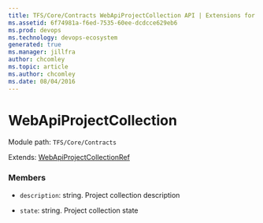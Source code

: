 ```yaml
---
title: TFS/Core/Contracts WebApiProjectCollection API | Extensions for Azure DevOps Services
ms.assetid: 6f74981a-f6ed-7535-60ee-dcdcce629eb6
ms.prod: devops
ms.technology: devops-ecosystem
generated: true
ms.manager: jillfra
author: chcomley
ms.topic: article
ms.author: chcomley
ms.date: 08/04/2016
---
```


# WebApiProjectCollection

Module path: `TFS/Core/Contracts`

Extends: [WebApiProjectCollectionRef](../../../TFS/Core/Contracts/WebApiProjectCollectionRef.md)

### Members

* `description`: string. Project collection description

* `state`: string. Project collection state

